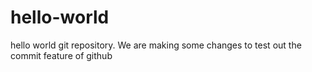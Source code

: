 # hello-world
hello world git repository.
We are making some changes to test out the commit feature of github
